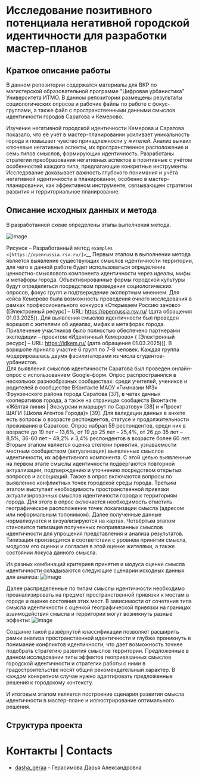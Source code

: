 # Исследование позитивного потенциала негативной городской идентичности для разработки мастер-планов
Краткое описание работы
----------

В данном репозитории содержатся материалы для ВКР по магистерской образовательной программе "Цифровая урбанистика" Университета ИТМО.
В данном репозитории размещены результаты социологических опросов и рабочие файлы по работе с фокус-группами, а также файл с пространственными данными смыслов идентичности городов Саратова и Кемерово.

Изучение негативной городской идентичности Кемерова и Саратова показало, что её учёт в мастер-планировании усиливает уникальность города и повышает чувство принадлежности у жителей.  Анализ выявил ключевые негативные аспекты, их пространственное расположение и семь типов смыслов, формирующих идентичность.
Разработаны стратегии преобразования негативных аспектов в позитивные с учётом особенностей каждого типа, предлагающие конкретные инструменты.  Исследование доказывает важность глубокого понимания и учёта негативной идентичности в планировании, особенно в мастер-планировании, как эффективном инструменте, связывающем стратегии развития и территориальное планирование.

Описание исходных данных и метода
----------
В разработанной схеме определены этапы выполнения метода.

![image](https://github.com/user-attachments/assets/1f2ee837-92c9-45ee-8ecb-1b644c9a5a72)

Рисунок  – Разработанный метод
`examples <[https://openrussia.rsv.ru/]>`__
Первым этапом в выполнении метода является выявление существующих смыслов идентичности территории, для чего в данной работе будет использоваться определение ценностно-смыслового компонента идентичности через идеалы, мифы и метафоры города. Объективированные формы городской культуры будут определяться посредством проведения социологических опросов, фокус групп и подтверждение экспертным мнением. Для кейса Кемерово была возможность проведения очного исследования в рамках профессионального конкурса «Открываем Россию заново» ([Электронный ресурс] – URL: https://openrussia.rsv.ru/ (дата обращения 01.03.2025)). Для выявления смыслов идентичности был проведен воркшоп с жителями об идеалах, мифах и метафорах города. Привлечение участников было полностью обеспечено партнерами экспедиции – проектом «Идентичный Кемерово» ( [Электронный ресурс] – URL:  https://idkem.ru/ (дата обращения 01.03.2025))]. В воркшопе приняло участие 6 групп по 7–8 человек. Каждая группа модерировалась двумя фасилитаторами из числа студентов-урбанистов.  
Для выявления смыслов идентичности Саратова был проведен онлайн-опрос с использованием Google-форм. Опрос распространялся в нескольких разнообразных сообществах: среди учителей, учеников и родителей в сообществе ВКонтакте МАОУ «Гимназии №3» Фрунзенского района города Саратова [37], в чатах дачных кооперативов города, а также на страницах сообществ Вконтакте «Жёлтая линия | Экскурсии и маршрут по Саратову» [38]  и «Проект ШАГИ (Школа Агентов Города)» [39]. Для валидации данных в анкете есть вопросы о возрасте респондентов, статусе и продолжительности проживания в Саратове. Опрос набрал 59 респондентов, среди них в возрасте до 19 лет – 13,6%, от 19 до 25 лет – 25,4%, от 26 до 35 лет – 8,5%, 36-60 лет – 49,2% и 3,4% респондентов в возрасте более 60 лет.
Вторым этапом является оценка степени принятия, узнаваемости местным сообществом (актуализация) выявленных смыслов идентичности, их аффективного компонента. С этой целью выявленные на первом этапе смыслы идентичности подвергаются повторной актуализации, подтверждению и уточнению посредством открытых вопросов и ассоциаций. Также в опрос включаются вопросы по выявлению конфликтных точек городской среды города. 
Третьим этапом выступает необходимость пространственной привязки актуализированных смыслов идентичности города к территориям города. Для этого в опрос включается необходимость отметить географическое расположение точек локализации смысла (адресом или неформальным топонимом). Далее полученные данные нормализуются и визуализируются на картах.
Четвёртым этапом становится типизация полученных геопривязанных смыслов идентичности для упрощения представления и анализа результатов. Типизация производится в соответствии с уровнем принятия смысла, модусом его оценки и согласия в этой оценке жителями, а также состоянии локуса данного смысла.

Из разных комбинаций критериев принятия и модуса оценки смысла идентичности складываются следующие сценарии исходных данных для анализа:
![image](https://github.com/user-attachments/assets/85adfe72-b3b7-46e7-b5f1-519a11221688)

Далее распределенные по типам смыслы идентичности необходимо проанализировать на предмет пространственной привязки к местам в городе и оценке состояния этих мест. 
В зависимости от сочетания типа смысла идентичности с оценкой географической привязки на границах взаимодействия смысла и территории могут возникнуть разные эффекты:
![image](https://github.com/user-attachments/assets/2ca63588-4abb-47dc-8799-3c1cb6cc289d)


Создание такой развёрнутой классификации позволяет расширить рамки анализа пространственной идентичности и глубже проникнуть в понимание конфликтов идентичности, что дает возможность точнее подобрать стратегию развития смыслов территории.
Предложенные в данном исследовании типы эффектов геопривязанных смыслов городской идентичности и стратегии работы с ними в градостроительстве носят общий рекомендательный характер. В каждом конкретном случае нужно адаптировать предложенные решения к городскому контексту.

И итоговым этапом является построение сценария развития смысла идентичности в мастер-плане и иллюстрирование оптимального решения.

Структура проекта
----------


# Контакты | Contacts
- [dasha_geraa](https://t.me/dasha_geraa) - Герасимова Дарья Александровна




